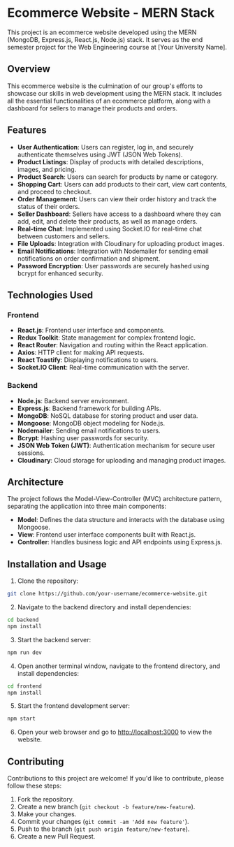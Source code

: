 # Ecommerce Website - MERN Stack

This project is an ecommerce website developed using the MERN (MongoDB, Express.js, React.js, Node.js) stack. It serves as the end semester project for the Web Engineering course at [Your University Name].

## Overview

This ecommerce website is the culmination of our group's efforts to showcase our skills in web development using the MERN stack. It includes all the essential functionalities of an ecommerce platform, along with a dashboard for sellers to manage their products and orders.

## Features

- **User Authentication**: Users can register, log in, and securely authenticate themselves using JWT (JSON Web Tokens).
- **Product Listings**: Display of products with detailed descriptions, images, and pricing.
- **Product Search**: Users can search for products by name or category.
- **Shopping Cart**: Users can add products to their cart, view cart contents, and proceed to checkout.
- **Order Management**: Users can view their order history and track the status of their orders.
- **Seller Dashboard**: Sellers have access to a dashboard where they can add, edit, and delete their products, as well as manage orders.
- **Real-time Chat**: Implemented using Socket.IO for real-time chat between customers and sellers.
- **File Uploads**: Integration with Cloudinary for uploading product images.
- **Email Notifications**: Integration with Nodemailer for sending email notifications on order confirmation and shipment.
- **Password Encryption**: User passwords are securely hashed using bcrypt for enhanced security.

## Technologies Used

### Frontend

- **React.js**: Frontend user interface and components.
- **Redux Toolkit**: State management for complex frontend logic.
- **React Router**: Navigation and routing within the React application.
- **Axios**: HTTP client for making API requests.
- **React Toastify**: Displaying notifications to users.
- **Socket.IO Client**: Real-time communication with the server.

### Backend

- **Node.js**: Backend server environment.
- **Express.js**: Backend framework for building APIs.
- **MongoDB**: NoSQL database for storing product and user data.
- **Mongoose**: MongoDB object modeling for Node.js.
- **Nodemailer**: Sending email notifications to users.
- **Bcrypt**: Hashing user passwords for security.
- **JSON Web Token (JWT)**: Authentication mechanism for secure user sessions.
- **Cloudinary**: Cloud storage for uploading and managing product images.

## Architecture

The project follows the Model-View-Controller (MVC) architecture pattern, separating the application into three main components:

- **Model**: Defines the data structure and interacts with the database using Mongoose.
- **View**: Frontend user interface components built with React.js.
- **Controller**: Handles business logic and API endpoints using Express.js.

## Installation and Usage

1. Clone the repository:

```bash
git clone https://github.com/your-username/ecommerce-website.git
```

2. Navigate to the backend directory and install dependencies:

```bash
cd backend
npm install
```

3. Start the backend server:

```bash
npm run dev
```

4. Open another terminal window, navigate to the frontend directory, and install dependencies:

```bash
cd frontend
npm install
```

5. Start the frontend development server:

```bash
npm start
```

6. Open your web browser and go to [http://localhost:3000](http://localhost:3000) to view the website.

## Contributing

Contributions to this project are welcome! If you'd like to contribute, please follow these steps:

1. Fork the repository.
2. Create a new branch (`git checkout -b feature/new-feature`).
3. Make your changes.
4. Commit your changes (`git commit -am 'Add new feature'`).
5. Push to the branch (`git push origin feature/new-feature`).
6. Create a new Pull Request.


